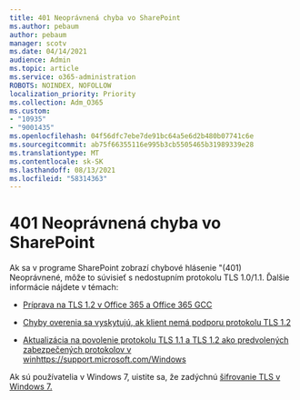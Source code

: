```yaml
---
title: 401 Neoprávnená chyba vo SharePoint
ms.author: pebaum
author: pebaum
manager: scotv
ms.date: 04/14/2021
audience: Admin
ms.topic: article
ms.service: o365-administration
ROBOTS: NOINDEX, NOFOLLOW
localization_priority: Priority
ms.collection: Adm_O365
ms.custom:
- "10935"
- "9001435"
ms.openlocfilehash: 04f56dfc7ebe7de91bc64a5e6d2b480b07741c6e
ms.sourcegitcommit: ab75f66355116e995b3cb5505465b31989339e28
ms.translationtype: MT
ms.contentlocale: sk-SK
ms.lasthandoff: 08/13/2021
ms.locfileid: "58314363"
---
```

# <a name="401-unauthorized-error-in-sharepoint"></a>401 Neoprávnená chyba vo SharePoint

Ak sa v programe SharePoint zobrazí chybové hlásenie "(401) Neoprávnené, môže to súvisieť s nedostupním protokolu TLS 1.0/1.1. Ďalšie informácie nájdete v témach:

- [Príprava na TLS 1.2 v Office 365 a Office 365 GCC](https://docs.microsoft.com/microsoft-365/compliance/prepare-tls-1.2-in-office-365)

- [Chyby overenia sa vyskytujú, ak klient nemá podporu protokolu TLS 1.2](https://docs.microsoft.com/sharepoint/troubleshoot/administration/authentication-errors-tls12-support)

- [Aktualizácia na povolenie protokolu TLS 1.1 a TLS 1.2 ako predvolených zabezpečených protokolov v winhttps://support.microsoft.com/Windows](https://support.microsoft.com/topic/update-to-enable-tls-1-1-and-tls-1-2-as-default-secure-protocols-in-winhttp-in-windows-c4bd73d2-31d7-761e-0178-11268bb10392)

Ak sú používatelia v Windows 7, uistite sa, že zadýchnú [šifrovanie TLS v Windows 7.](https://docs.microsoft.com/windows/win32/secauthn/tls-cipher-suites-in-windows-7)